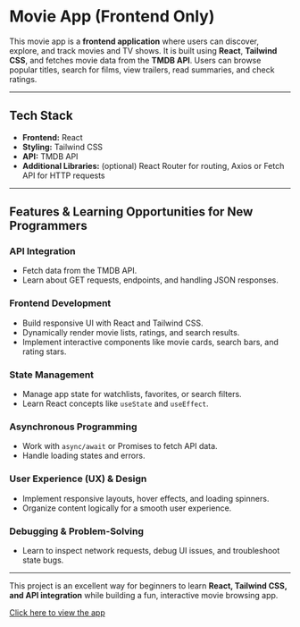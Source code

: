 # Movie App (Frontend Only)



This movie app is a **frontend application** where users can discover, explore, and track movies and TV shows. It is built using **React**, **Tailwind CSS**, and fetches movie data from the **TMDB API**. Users can browse popular titles, search for films, view trailers, read summaries, and check ratings.

---

## Tech Stack
- **Frontend:** React  
- **Styling:** Tailwind CSS  
- **API:** TMDB API  
- **Additional Libraries:** (optional) React Router for routing, Axios or Fetch API for HTTP requests

---

## Features & Learning Opportunities for New Programmers

### API Integration
- Fetch data from the TMDB API.  
- Learn about GET requests, endpoints, and handling JSON responses.

### Frontend Development
- Build responsive UI with React and Tailwind CSS.  
- Dynamically render movie lists, ratings, and search results.  
- Implement interactive components like movie cards, search bars, and rating stars.

### State Management
- Manage app state for watchlists, favorites, or search filters.  
- Learn React concepts like `useState` and `useEffect`.



### Asynchronous Programming
- Work with `async/await` or Promises to fetch API data.  
- Handle loading states and errors.

### User Experience (UX) & Design
- Implement responsive layouts, hover effects, and loading spinners.  
- Organize content logically for a smooth user experience.

### Debugging & Problem-Solving
- Learn to inspect network requests, debug UI issues, and troubleshoot state bugs.  

---

This project is an excellent way for beginners to learn **React, Tailwind CSS, and API integration** while building a fun, interactive movie browsing app.


[Click here to view the app]([https://your-hosted-link.com](https://x-movie-app-net.netlify.app/))
